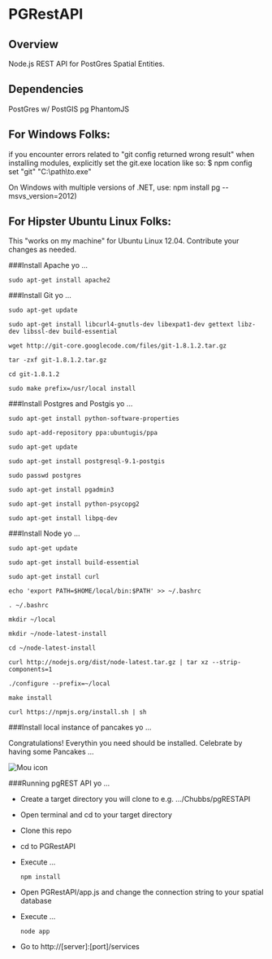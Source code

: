 PGRestAPI
=========

## Overview

Node.js REST API for PostGres Spatial Entities.

## Dependencies

PostGres w/ PostGIS
pg
PhantomJS


## For Windows Folks:

if you encounter errors related to "git config returned wrong result" when installing modules, explicitly set the git.exe location like so: $ npm config set "git" "C:\path\to.exe" 

On Windows with multiple versions of .NET, use:
npm install pg --msvs_version=2012)


## For Hipster Ubuntu Linux Folks:
This "works on my machine" for Ubuntu Linux 12.04.  Contribute your changes as needed.

###Install Apache yo …

    sudo apt-get install apache2

###Install Git yo …

	sudo apt-get update
	
	sudo apt-get install libcurl4-gnutls-dev libexpat1-dev gettext libz-dev libssl-dev build-essential
	
	wget http://git-core.googlecode.com/files/git-1.8.1.2.tar.gz
	
	tar -zxf git-1.8.1.2.tar.gz
	
	cd git-1.8.1.2
	
	sudo make prefix=/usr/local install
	
###Install Postgres and Postgis yo …

	sudo apt-get install python-software-properties
	
	sudo apt-add-repository ppa:ubuntugis/ppa
	
	sudo apt-get update
	
	sudo apt-get install postgresql-9.1-postgis
	
	sudo passwd postgres
	
	sudo apt-get install pgadmin3
	
	sudo apt-get install python-psycopg2
	
	sudo apt-get install libpq-dev
	
	
###Install Node yo …

	sudo apt-get update 
	
	sudo apt-get install build-essential
	
	sudo apt-get install curl
	
	echo 'export PATH=$HOME/local/bin:$PATH' >> ~/.bashrc
	
	. ~/.bashrc
	
	mkdir ~/local
	
	mkdir ~/node-latest-install
	
	cd ~/node-latest-install
	
	curl http://nodejs.org/dist/node-latest.tar.gz | tar xz --strip-components=1
	
	./configure --prefix=~/local
	
	make install
	
	curl https://npmjs.org/install.sh | sh
	
###Install local instance of pancakes yo …

Congratulations!  Everythin you need should be installed.  Celebrate by having some Pancakes …

![Mou icon](http://173.201.28.147/pgRESTAPI/chubbs.JPG)


###Running pgREST API yo …

* Create a target directory you will clone to e.g. .../Chubbs/pgRESTAPI
* Open terminal and cd to your target directory 
* Clone this repo
* cd to PGRestAPI
* Execute ...

    `npm install`
    
* Open PGRestAPI/app.js and change the connection string to your spatial database
* Execute ...


    `node app`

* Go to http://[server]:[port]/services

